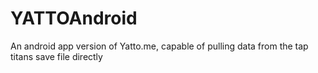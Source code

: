 # YATTOAndroid
An android app version of Yatto.me, capable of pulling data from the tap titans save file directly
